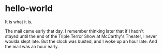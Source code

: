 # hello-world
It is what it is.

The mail came early that day. I remember thinking later that if I hadn't stayed until the end of the Triple Terror Show at McCarthy's Theater, I never woulda slept late. But the clock was busted, and I woke up an hour late. And the mail was an hour early.
